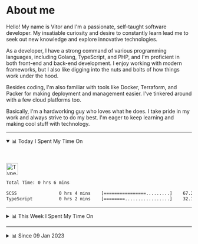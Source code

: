 # About me

Hello! My name is Vitor and I'm a passionate, self-taught software developer. My insatiable curiosity and desire to constantly learn lead me to seek out new knowledge and explore innovative technologies.

As a developer, I have a strong command of various programming languages, including Golang, TypeScript, and PHP, and I'm proficient in both front-end and back-end development. I enjoy working with modern frameworks, but I also like digging into the nuts and bolts of how things work under the hood.

Besides coding, I'm also familiar with tools like Docker, Terraform, and Packer for making deployment and management easier. I've tinkered around with a few cloud platforms too.

Basically, I'm a hardworking guy who loves what he does. I take pride in my work and always strive to do my best. I'm eager to keep learning and making cool stuff with technology.

---

<!-- ## 📊 Today I Spent My Time On -->

<details open>
<summary>📊 Today I Spent My Time On</summary>

&nbsp;

<!--DEVTIMER:TODAY:START-->
<img align="center" width="32px" src="https://cdn.simpleicons.org/typescript/3178C6" alt="TypeScript" />&nbsp;&nbsp;&nbsp;

```txt
Total Time: 0 hrs 6 mins

SCSS                0 hrs 4 mins    [================.........]    67.21 %
TypeScript          0 hrs 2 mins    [========.................]    32.79 %
```

<!--DEVTIMER:TODAY:END-->

</details>

---
<details>
<summary>📊 This Week I Spent My Time On</summary>

&nbsp;

<!--DEVTIMER:WEEK:START-->
<img align="center" width="32px" src="https://cdn.simpleicons.org/typescript/3178C6" alt="TypeScript" />&nbsp;&nbsp;&nbsp;<img align="center" width="32px" src="https://cdn.simpleicons.org/javascript/F7DF1E" alt="JavaScript" />&nbsp;&nbsp;&nbsp;<img align="center" width="32px" src="https://cdn.simpleicons.org/vuedotjs/4FC08D" alt="Vue" />&nbsp;&nbsp;&nbsp;<img align="center" width="32px" src="https://cdn.simpleicons.org/gnubash/fff" alt="Bash" />&nbsp;&nbsp;&nbsp;<img align="center" width="32px" src="https://cdn.simpleicons.org/yaml/fff" alt="YAML" />&nbsp;&nbsp;&nbsp;<img align="center" width="32px" src="https://cdn.simpleicons.org/carrd/fff" alt="JSON" />&nbsp;&nbsp;&nbsp;

```txt
Total Time: 7 hrs 20 mins

TypeScript          3 hrs 25 mins   [===========..............]    46.69 %
JavaScript          2 hrs 56 mins   [==========...............]    40.04 %
Vue                 0 hrs 25 mins   [=........................]    5.65 %
Bash                0 hrs 11 mins   [.........................]    2.52 %
YAML                0 hrs 10 mins   [.........................]    2.22 %
JSON                0 hrs 7 mins    [.........................]    1.58 %
SCSS                0 hrs 4 mins    [.........................]    0.93 %
```

<!--DEVTIMER:WEEK:END-->
</details>

---


<details>
<summary>📊 Since 09 Jan 2023</summary>

&nbsp;

<!--DEVTIMER::START-->
<img align="center" width="32px" src="https://cdn.simpleicons.org/typescript/3178C6" alt="TypeScript" />&nbsp;&nbsp;&nbsp;<img align="center" width="32px" src="https://cdn.simpleicons.org/go/00ADD8" alt="Go" />&nbsp;&nbsp;&nbsp;<img align="center" width="32px" src="https://cdn.simpleicons.org/vuedotjs/4FC08D" alt="Vue" />&nbsp;&nbsp;&nbsp;<img align="center" width="32px" src="https://cdn.simpleicons.org/gnubash/fff" alt="Bash" />&nbsp;&nbsp;&nbsp;<img align="center" width="32px" src="https://cdn.simpleicons.org/javascript/F7DF1E" alt="JavaScript" />&nbsp;&nbsp;&nbsp;<img align="center" width="32px" src="https://cdn.simpleicons.org/yaml/fff" alt="YAML" />&nbsp;&nbsp;&nbsp;<img align="center" width="32px" src="https://cdn.simpleicons.org/carrd/fff" alt="JSON" />&nbsp;&nbsp;&nbsp;<img align="center" width="32px" src="https://cdn.simpleicons.org/markdown/fff" alt="Markdown" />&nbsp;&nbsp;&nbsp;<img align="center" width="32px" src="https://cdn.simpleicons.org/html5/E34F26" alt="HTML" />&nbsp;&nbsp;&nbsp;<img align="center" width="32px" src="https://cdn.simpleicons.org/css3/1572B6" alt="CSS" />&nbsp;&nbsp;&nbsp;<img align="center" width="32px" src="https://cdn.simpleicons.org/academia/fff" alt="Text" />&nbsp;&nbsp;&nbsp;

```txt
Total Time: 83 hrs 40 mins

TypeScript          45 hrs 11 mins  [=============............]    54.00 %
Go                  10 hrs 3 mins   [===......................]    12.01 %
Vue                 9 hrs 6 mins    [==.......................]    10.88 %
Bash                4 hrs 56 mins   [=........................]    5.90 %
JavaScript          3 hrs 53 mins   [=........................]    4.63 %
YAML                3 hrs 22 mins   [=........................]    4.02 %
SCSS                2 hrs 5 mins    [.........................]    2.48 %
JSON                1 hrs 26 mins   [.........................]    1.72 %
Markdown            0 hrs 59 mins   [.........................]    1.17 %
Docker              0 hrs 44 mins   [.........................]    0.87 %
SQL                 0 hrs 18 mins   [.........................]    0.36 %
HTML                0 hrs 16 mins   [.........................]    0.31 %
XML                 0 hrs 13 mins   [.........................]    0.25 %
CSS                 0 hrs 11 mins   [.........................]    0.22 %
Text                0 hrs 7 mins    [.........................]    0.13 %
```

<!--DEVTIMER::END-->

</details>
